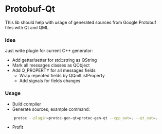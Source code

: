 # Protobuf-Qt

This lib should help with usage of generated sources from Google Protobuf files with Qt and QML.

### Idea
Just write plugin for current C++ generator:

+ Add getter/setter for std::string as QString
+ Mark all messages classes as QObject
+ Add Q_PROPERTY for all messages fields
    - Wrap repeated fields by QQmlListProperty
    - Add signals for fields changes

### Usage

+ Build compiler
+ Generate sources; example command:
```sh
    protoc --plugin=protoc-gen-qt=protoc-gen-qt --cpp_out=. --qt_out=. Test.proto
```
+ Profit
